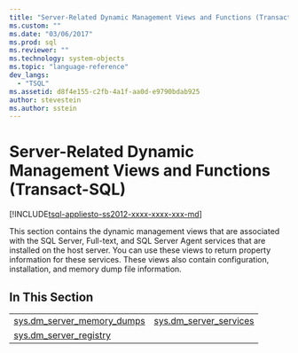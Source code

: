 ```yaml
---
title: "Server-Related Dynamic Management Views and Functions (Transact-SQL) | Microsoft Docs"
ms.custom: ""
ms.date: "03/06/2017"
ms.prod: sql
ms.reviewer: ""
ms.technology: system-objects
ms.topic: "language-reference"
dev_langs: 
  - "TSQL"
ms.assetid: d8f4e155-c2fb-4a1f-aa0d-e9790bdab925
author: stevestein
ms.author: sstein
---
```

# Server-Related Dynamic Management Views and Functions (Transact-SQL)
[!INCLUDE[tsql-appliesto-ss2012-xxxx-xxxx-xxx-md](../../includes/tsql-appliesto-ss2012-xxxx-xxxx-xxx-md.md)]

  This section contains the dynamic management views that are associated with the SQL Server, Full-text, and SQL Server Agent services that are installed on the host server. You can use these views to return property information for these services. These views also contain configuration, installation, and memory dump file information.  
  
## In This Section  
  
|||  
|-|-|  
|[sys.dm_server_memory_dumps](../../relational-databases/system-dynamic-management-views/sys-dm-server-memory-dumps-transact-sql.md)|[sys.dm_server_services](../../relational-databases/system-dynamic-management-views/sys-dm-server-services-transact-sql.md)|  
|[sys.dm_server_registry](../../relational-databases/system-dynamic-management-views/sys-dm-server-registry-transact-sql.md)|  
  
  

